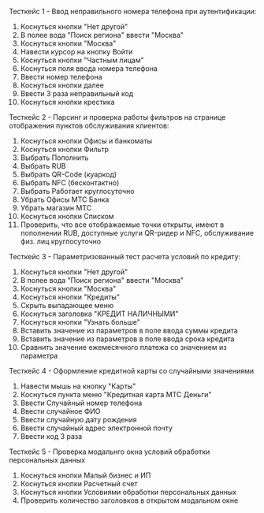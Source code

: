 Тесткейс 1 - Ввод неправильного номера телефона при аутентификации:
1. Коснуться кнопки "Нет другой"
2. В полее вода "Поиск региона" ввести "Москва"
3. Коснуться кнопки "Москва"
2. Навести курсор на кнопку Войти
2. Коснуться кнопки "Частным лицам"
3. Коснуться поля ввода номера телефона
4. Ввести номер телефона
5. Коснуться кнопки далее
6. Ввести 3 раза неправильный код
7. Коснуться кнопки крестика

Тесткейс 2 - Парсинг и проверка работы фильтров на странице отображения пунктов обслуживания клиентов:
1. Коснуться кнопки Офисы и банкоматы
2. Коснуться кнопки Фильтр
3. Выбрать Пополнить
4. Выбрать RUB
5. Выбрать QR-Code (куаркод)
6. Выбрать NFC (бесконтактно)
7. Выбрать Работает круглосуточно
8. Убрать Офисы МТС Банка
9. Убрать магазин МТС
10. Коснуться кнопки Списком
11. Проверить, что все отображаемые точки открыты, имеют в пополнении RUB, доступные услуги QR-ридер и NFC, обслуживание физ. лиц круглосуточно

Тесткейс 3 - Параметризованный тест расчета условий по кредиту:
1. Коснуться кнопки "Нет другой"
2. В полее вода "Поиск региона" ввести "Москва"
3. Коснуться кнопки "Москва"
4. Коснуться кнопки "Кредиты"
5. Скрыть выпадающее меню
6. Коснуться заголовка "КРЕДИТ НАЛИЧНЫМИ"
7. Коснуться кнопки "Узнать больше"
8. Вставить значение из параметров в поле ввода суммы кредита
9. Вставить значение из параметров в поле ввода срока кредита
10. Сравнить значение ежемесячного платежа со значением из параметра

Тесткейс 4 - Оформление кредитной карты со случайными значениями
1. Навести мышь на кнопку "Карты"
2. Коснуться пункта меню "Кредитная карта МТС Деньги"
4. Ввести Случайный номер телефона
5. Ввести случайное ФИО
6. Ввести случайную дату рождения
7. Ввести случайный адрес электронной почту
8. Ввести код 3 раза

Тесткейс 5 - Проверка модальнго окна условий обработки персональных данных
1. Коснуться кнопки Малый бизнес и ИП
2. Коснуться кнопки Расчетный счет
3. Коснуться кнопки Условиями обработки персональных данных
4. Проверить количество заголовков в открытом модальном окне
